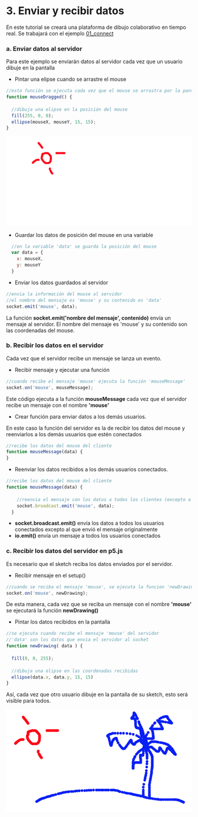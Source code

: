 # 3. Enviar y recibir datos

En este tutorial se creará una plataforma de dibujo colaborativo en tiempo real. Se trabajará con el ejemplo [01\_connect](https://github.com/disenoMediosInteractivos/Ejemplos/tree/master/08_websocket/01_connect)

### a. Enviar datos al servidor

Para este ejemplo se enviarán datos al servidor cada vez que un usuario dibuje en la pantalla

* Pintar una elipse cuando se arrastre el mouse

```javascript
//esta función se ejecuta cada vez que el mouse se arrastra por la pantalla
function mouseDragged() {

  //dibuja una elipse en la posición del mouse
  fill(255, 0, 0);
  ellipse(mouseX, mouseY, 15, 15);
}
```

![](../../.gitbook/assets/captura-de-pantalla-2018-11-13-a-la-s-12.04.45-p.-m..png)

* Guardar los datos de posición del mouse en una variable

```javascript
  //en la variable 'data' se guarda la posición del mouse
  var data = {
    x: mouseX,
    y: mouseY
  }
```

* Enviar los datos guardados al servidor

```javascript
//envia la información del mouse al servidor
//el nombre del mensaje es 'mouse' y su contenido es 'data'
socket.emit('mouse', data);
```

La función **socket.emit\('nombre del mensaje', contenido\)** envía un mensaje al servidor. El nombre del mensaje es 'mouse' y su contenido son las coordenadas del mouse.

### b. Recibir los datos en el servidor

Cada vez que el servidor recibe un mensaje se lanza un evento. 

* Recibir mensaje y ejecutar una función

```javascript
//cuando recibe el mensaje 'mouse' ejecuta la función 'mouseMessage'
socket.on('mouse', mouseMessage);
```

Este código ejecuta a la función **mouseMessage** cada vez que el servidor recibe un mensaje con el nombre **'mouse'**

* Crear función para enviar datos a los demás usuarios.

En este caso la función del servidor es la de recibir los datos del mouse y reenviarlos a los demás usuarios que estén conectados

```javascript
//recibe los datos del mouse del cliente
function mouseMessage(data) { 
}
```

* Reenviar los datos recibidos a los demás usuarios conectados.

```javascript
//recibe los datos del mouse del cliente
function mouseMessage(data) {

    //reenvia el mensaje con los datos a todos los clientes (excepto a quien envió el mensaje)
    socket.broadcast.emit('mouse', data);
  }
```

* **socket.broadcast.emit\(\)** envía los datos a todos los usuarios conectados excepto al que envió el mensaje originalmente
* **io.emit\(\)** envía un mensaje a todos los usuarios conectados

### **c. Recibir los datos del servidor en p5.js**

Es necesario que el sketch reciba los datos enviados por el servidor.

* Recibir mensaje en el setup\(\)

```javascript
//cuando se reciba el mensaje 'mouse', se ejecuta la funcion 'newDrawing'
socket.on('mouse', newDrawing);
```

De esta manera, cada vez que se reciba un mensaje con el nombre **'mouse'** se ejecutará la función **newDrawing\(\)**

* Pintar los datos recibidos en la pantalla

```javascript
//se ejecuta cuando recibe el mensaje 'mouse' del servidor
//'data' son los datos que envia el servidor al socket
function newDrawing( data ) {

  fill(0, 0, 255);

  //dibuja una elipse en las coordenadas recibidas
  ellipse(data.x, data.y, 15, 15)
}
```

Así, cada vez que otro usuario dibuje en la pantalla de su sketch, esto será visible para todos.

![](../../.gitbook/assets/captura-de-pantalla-2018-11-13-a-la-s-12.05.17-p.-m..png)



